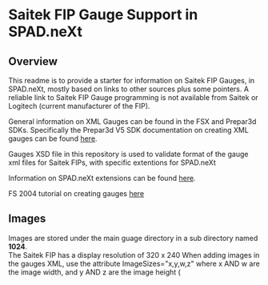 # Saitek FIP Gauge Support in SPAD.neXt

## Overview

This readme is to provide a starter for information on Saitek FIP Gauges, in SPAD.neXt, mostly based on links to other sources plus some pointers.  A reliable link to Saitek FIP Gauge programming is not available from Saitek or Logitech (current manufacturer of the FIP).

General information on XML Gauges can be found in the FSX and Prepar3d SDKs.  Specifically the Prepar3d V5 SDK documentation on creating XML gauges can be found [here](http://www.prepar3d.com/SDK/SimObject%20Creation%20Kit/Panels%20and%20Gauges%20SDK/creating%20xml%20gauges.html#XML%20Gauge%20Reference).

Gauges XSD file in this repository is used to validate format of the gauge xml files for Saitek FIPs, with specific extentions for SPAD.neXt

Information on SPAD.neXt extensions can be found [here](https://www.spadnext.com/wiki/gauges:spad.next_extensions).

FS 2004 tutorial on creating gauges [here](http://fs2x.com/Tutorials_files/XML%20Gauge%20Programming%20for%20FS2004.%20Chapter%201.%20Main%20Body%20Sections%20V2_0.pdf)

## Images
Images are stored under the main guage directory in a sub directory named **1024**.  
The Saitek FIP has a display resolution of 320 x 240
When adding images in the gauges XML, use the attribute ImageSizes="x,y,w,z" where x AND w are the image width, and y AND z are the image height (

